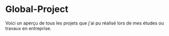 # Global-Project

Voici un aperçu de tous les projets que j'ai pu réalisé lors de mes études ou travaux en entreprise.
